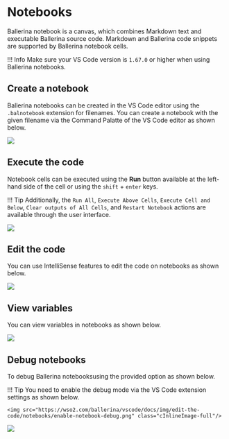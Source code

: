 # Notebooks

Ballerina notebook is a canvas, which combines Markdown text and executable Ballerina source code. Markdown and Ballerina code snippets are supported by Ballerina notebook cells.

!!! Info
    Make sure your VS Code version is `1.67.0` or higher when using Ballerina notebooks.

## Create a notebook 

Ballerina notebooks can be created in the VS Code editor using the `.balnotebook` extension for filenames. You can create a notebook with the given filename via the Command Palatte of the VS Code editor as shown below.

<img src="https://wso2.com/ballerina/vscode/docs/img/notebooks/notebook-create.gif" class="cInlineImage-full"/>

## Execute the code

Notebook cells can be executed using the **Run** button available at the left-hand side of the cell or using the `shift` + `enter` keys. 

!!! Tip
     Additionally, the `Run All`, `Execute Above Cells`, `Execute Cell and Below`, `Clear outputs of All Cells`, and `Restart Notebook` actions are available through the user interface.

<img src="https://wso2.com/ballerina/vscode/docs/img/notebooks/notebook-code-execution.gif" class="cInlineImage-full"/>

## Edit the code

You can use IntelliSense features to edit the code on notebooks as shown below.

<img src="https://wso2.com/ballerina/vscode/docs/img/notebooks/notebook-code-completion.gif" class="cInlineImage-full"/>

## View variables

You can view variables in notebooks as shown below.

<img src="https://wso2.com/ballerina/vscode/docs/img/notebooks/notebook-variable-view.gif" class="cInlineImage-full"/>

## Debug notebooks

To debug Ballerina notebooksusing the provided option as shown below.

!!! Tip 
    You need to enable the debug mode via the VS Code extension settings as shown below.

    <img src="https://wso2.com/ballerina/vscode/docs/img/edit-the-code/notebooks/enable-notebook-debug.png" class="cInlineImage-full"/>

<img src="https://wso2.com/ballerina/vscode/docs/img/notebooks/notebook-debug.gif" class="cInlineImage-full"/>
